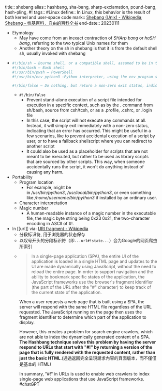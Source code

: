 title:: shebang
alias:: hashbang, sha-bang, sharp-exclamation, pound-bang, hash-pling, #!
tags:: #Linux
define:: In Linux, this behavior is the result of both kernel and user-space code
mark:: [Shebang (Unix) - Wikipedia](https://en.wikipedia.org/wiki/Shebang_(Unix)); [Shebang - 维基百科，自由的百科全书](https://zh.wikipedia.org/wiki/Shebang)
end-date:: 20230111

  - Etymology
    - May have come from an inexact contraction of *SHArp bang* or *haSH bang*, referring to the two typical Unix names for them
    - Another theory on the sh in shebang is that it is from the default shell sh, usually invoked with shebang
- ```bash
  #!/bin/sh – Bourne shell, or a compatible shell, assumed to be in the /bin directory
  #!/bin/bash – Bash shell
  #!/usr/bin/pwsh – PowerShell
  #!/usr/bin/env python3 –Python interpreter, using the env program search path to find it
  
  #!/bin/false – Do nothing, but return a non-zero exit status, indicating failure. 
  ```
  - `#!/bin/false`
    - Prevent stand-alone execution of a script file intended for execution in a specific context, such as by the . command from sh/bash, source from csh/tcsh, or as a .profile, .cshrc, or .login file
    - In this case, the script will not execute any commands at all. Instead, it will simply exit immediately with a non-zero status, indicating that an error has occurred. This might be useful in a few scenarios, like to prevent accidental execution of a script by user, or to have a fallback shellscript where you can redirect to another script
    - It could also be used as a placeholder for scripts that are not meant to be executed, but rather to be used as library scripts that are sourced by other scripts. This way, when someone accidentally runs the script, it won't do anything instead of causing any harm.
- Portability
  - Program location
    - For example, might be in */usr/bin/python3*, */usr/local/bin/python3*, or even something like */home/username/bin/python3* if installed by an ordinary user.
  - Character interpretation
  - Magic number
    - A human-readable instance of a magic number in the executable file, the magic byte string being 0x23 0x21, the two-character encoding in ASCII of #!.
- In [[url]] via: [URI fragment - Wikipedia](https://en.wikipedia.org/wiki/URI_fragment#hash-bang)
  - 分段标识符, 用于浏览器的状态保存
  - 以叹号开头的分段标识符（即`...url#!state...`）会为Google的网页爬虫所索引
  - > In a single-page application (SPA), the entire UI of the application is loaded in a single HTML page and updates to the UI are made dynamically using JavaScript, without the need to reload the entire page. In order to support navigation and the ability to bookmark specific states of the application, the JavaScript frameworks use the browser's fragment identifier (the part of the URL after the "#" character) to keep track of the current state of the application.
    >
    When a user requests a web page that is built using a SPA, the server will respond with the same HTML file regardless of the URL requested. The JavaScript running on the page then uses the fragment identifier to determine which part of the application to display.
    >
    However, this creates a problem for search engine crawlers, which are not able to index the dynamically generated content of a SPA. **The Hashbang technique solves this problem by having the server respond to URLs that start with "#!" by returning a version of the page that is fully rendered with the requested content, rather than just the basic HTML.**(通過返回完全呈現請求內容的頁面版本，而不僅僅是基本的 HTML)
    >
    In summary, "#!" in URLs is used to enable web crawlers to index single-page web applications that use JavaScript frameworks.
    #chatGPT